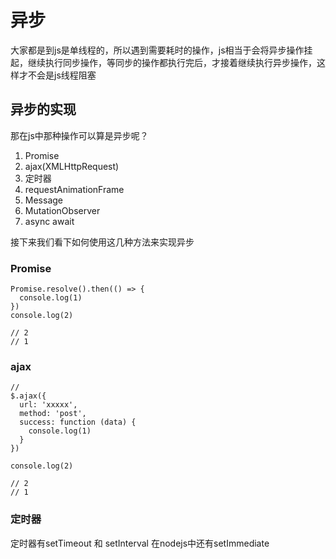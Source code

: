 # 异步

大家都是到js是单线程的，所以遇到需要耗时的操作，js相当于会将异步操作挂起，继续执行同步操作，等同步的操作都执行完后，才接着继续执行异步操作，这样才不会是js线程阻塞

## 异步的实现

那在js中那种操作可以算是异步呢？
1. Promise
2. ajax(XMLHttpRequest)
3. 定时器
4. requestAnimationFrame
5. Message
6. MutationObserver
7. async await

接下来我们看下如何使用这几种方法来实现异步

### Promise

```JS
Promise.resolve().then(() => {
  console.log(1)
})
console.log(2)

// 2
// 1
```

### ajax

```JS
// 
$.ajax({
  url: 'xxxxx',
  method: 'post',
  success: function (data) {
    console.log(1)
  }
})

console.log(2)

// 2
// 1
```

### 定时器

定时器有setTimeout 和 setInterval
在nodejs中还有setImmediate
```JS

```